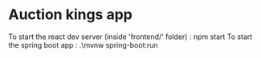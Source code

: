 # Auction kings app

To start the react dev server (inside 'frontend/' folder) : npm start
To start the spring boot app : .\\mvnw spring-boot:run